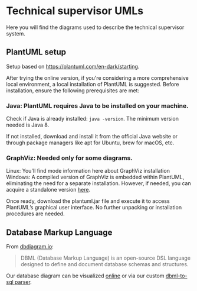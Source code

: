 # Technical supervisor UMLs

Here you will find the diagrams used to describe the technical supervisor system.

## PlantUML setup

Setup based on https://plantuml.com/en-dark/starting.

After trying the online version, if you're considering a more comprehensive local environment, a local installation of PlantUML is suggested. Before installation, ensure the following prerequisites are met:

### Java: PlantUML requires Java to be installed on your machine.

Check if Java is already installed: `java -version`. The minimum version needed is Java 8.

If not installed, download and install it from the official Java website or through package managers like apt for Ubuntu, brew for macOS, etc.

### GraphViz: Needed only for some diagrams.

Linux: You'll find mode information here about GraphViz installation
Windows: A compiled version of GraphViz is embedded within PlantUML, eliminating the need for a separate installation. However, if needed, you can acquire a standalone version [here](https://plantuml.com/en-dark/graphviz-dot).

Once ready, download the plantuml.jar file and execute it to access PlantUML’s graphical user interface. No further unpacking or installation procedures are needed.


## Database Markup Language

From [dbdiagram.io](https://dbml.dbdiagram.io/home): 
> DBML (Database Markup Language) is an open-source DSL language 
> designed to define and document database schemas and structures.

Our database diagram can be visualized [online](https://dbdiagram.io/home) or via our custom [dbml-to-sql parser](dbml-parser/README.md).